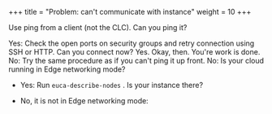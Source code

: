 +++
title = "Problem: can't communicate with instance"
weight = 10
+++

Use ping from a client (not the CLC). Can you ping it? 

Yes: Check the open ports on security groups and retry connection using SSH or HTTP. Can you connect now? Yes. Okay, then. You're work is done. No: Try the same procedure as if you can't ping it up front. No: Is your cloud running in Edge networking mode? 

* Yes: Run `euca-describe-nodes` . Is your instance there? 


* No, it is not in Edge networking mode: 
